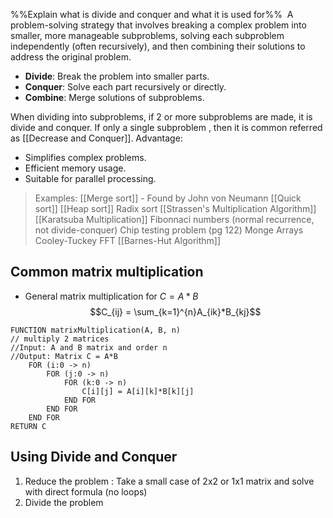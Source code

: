 %%Explain what is divide and conquer and what it is used for%%
 A problem-solving strategy that involves breaking a complex problem into smaller, more manageable subproblems, solving each subproblem independently (often recursively), and then combining their solutions to address the original problem.
- **Divide**: Break the problem into smaller parts.
- **Conquer**: Solve each part recursively or directly.
- **Combine**: Merge solutions of subproblems.

When dividing into subproblems, if 2 or more subproblems are made, it is divide and conquer. 
If only a single subproblem , then it is common referred as [[Decrease and Conquer]].
Advantage:
- Simplifies complex problems.
- Efficient memory usage.
- Suitable for parallel processing.

> Examples:
> [[Merge sort]] - Found by John von Neumann
> [[Quick sort]]
> [[Heap sort]]
> Radix sort
> [[Strassen's Multiplication Algorithm]]
> [[Karatsuba Multiplication]]
> Fibonnaci numbers (normal recurrence, not divide-conquer)
> Chip testing problem (pg 122)
> Monge Arrays
> Cooley-Tuckey FFT
> [[Barnes-Hut Algorithm]]
> 
## Common matrix multiplication
- General matrix multiplication for $C = A*B$
$$C_{ij} = \sum_{k=1}^{n}A_{ik}*B_{kj}$$
```algorithm
FUNCTION matrixMultiplication(A, B, n)
// multiply 2 matrices
//Input: A and B matrix and order n
//Output: Matrix C = A*B
	FOR (i:0 -> n)
		FOR (j:0 -> n)
			FOR (k:0 -> n)
				C[i][j] = A[i][k]*B[k][j]
			END FOR
		END FOR
	END FOR
RETURN C
```

## Using Divide and Conquer
1. Reduce the problem : Take a small case of 2x2 or 1x1 matrix and solve with direct formula (no loops)
2. Divide the problem

```algorithm

```
